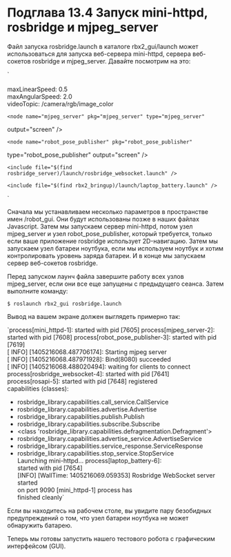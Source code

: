 # Подглава 13.4 Запуск mini-httpd, rosbridge и mjpeg\_server

Файл запуска rosbridge.launch в каталоге rbx2\_gui/launch может использоваться для запуска веб-сервера mini-httpd, сервера веб-сокетов rosbridge и mjpeg\_server. Давайте посмотрим на это: 

  `<launch>   
    <rosparam ns="/robot_gui">   
maxLinearSpeed: 0.5   
maxAngularSpeed: 2.0   
        videoTopic: /camera/rgb/image_color </rosparam> <node   
name="mini_httpd" pkg="rbx2_gui" type="mini-httpd.sh" output="screen" />   
  
    <node name="mjpeg_server" pkg="mjpeg_server" type="mjpeg_server"   
output="screen" />   
  
    <node name="robot_pose_publisher" pkg="robot_pose_publisher"   
type="robot_pose_publisher" output="screen" />   
  
    <include file="$(find rosbridge_server)/launch/rosbridge_websocket.launch" />   
  
    <include file="$(find rbx2_bringup)/launch/laptop_battery.launch" />   
</launch>` 

Сначала мы устанавливаем несколько параметров в пространстве имен /robot\_gui. Они будут использованы позже в наших файлах Javascript. Затем мы запускаем сервер mini-httpd, потом узел mjpeg\_server и узел robot\_pose\_publisher, который требуется, только если ваше приложение rosbridge использует 2D-навигацию. Затем мы запускаем узел батареи ноутбука, если мы используем ноутбук и хотим контролировать уровень заряда батареи. И в конце мы запускаем сервер веб-сокетов rosbridge. 

Перед запуском лаунч файла завершите работу всех узлов mjpeg\_server, если они все еще запущены с предыдущего сеанса. Затем выполните команду: 

`$ roslaunch rbx2_gui rosbridge.launch`

Вывод на вашем экране должен выглядеть примерно так: 

`process[mini_httpd-1]: started with pid [7605] process[mjpeg_server-2]: started with pid [7608] process[robot_pose_publisher-3]: started with pid [7619]    
[ INFO] [1405216068.487706174]: Starting mjpeg server    
[ INFO] [1405216068.487971928]: Bind(8080) succeeded    
[ INFO] [1405216068.488020494]: waiting for clients to connect    
process[rosbridge_websocket-4]: started with pid [7641]    
process[rosapi-5]: started with pid [7648] registered    
capabilities (classes):    
- rosbridge_library.capabilities.call_service.CallService    
- rosbridge_library.capabilities.advertise.Advertise    
- rosbridge_library.capabilities.publish.Publish    
- rosbridge_library.capabilities.subscribe.Subscribe    
- <class 'rosbridge_library.capabilities.defragmentation.Defragment'>     
- rosbridge_library.capabilities.advertise_service.AdvertiseService    
- rosbridge_library.capabilities.service_response.ServiceResponse    
- rosbridge_library.capabilities.stop_service.StopService    
Launching mini-httpd... process[laptop_battery-6]:    
started with pid [7654]    
[INFO] [WallTime: 1405216069.059353] Rosbridge WebSocket server started    
on port 9090 [mini_httpd-1] process has    
finished cleanly` 

Если вы находитесь на рабочем столе, вы увидите пару безобидных предупреждений о том, что узел батареи ноутбука не может обнаружить батарею. 

Теперь мы готовы запустить нашего тестового робота с графическим интерфейсом \(GUI\). 

